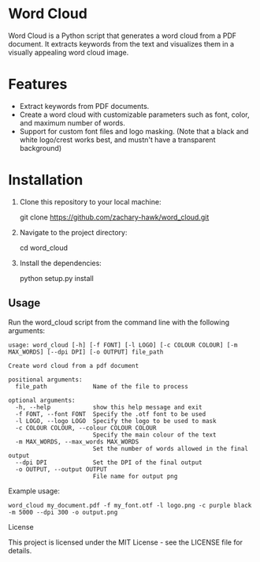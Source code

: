  Word Cloud
 ==========

 Word Cloud is a Python script that generates a word cloud from a PDF document. It extracts keywords from the text and visualizes them in a visually appealing word cloud image.

Features
========

- Extract keywords from PDF documents.
- Create a word cloud with customizable parameters such as font, color, and maximum number of words.
- Support for custom font files and logo masking. (Note that a black and white logo/crest works best, and mustn't have a transparent background) 

Installation
============

1. Clone this repository to your local machine:

    git clone https://github.com/zachary-hawk/word_cloud.git

2. Navigate to the project directory:

    cd word_cloud

3. Install the dependencies:

    python setup.py install

Usage
-----

Run the word_cloud script from the command line with the following arguments:

    usage: word_cloud [-h] [-f FONT] [-l LOGO] [-c COLOUR COLOUR] [-m MAX_WORDS] [--dpi DPI] [-o OUTPUT] file_path

    Create word cloud from a pdf document

    positional arguments:
      file_path             Name of the file to process

    optional arguments:
      -h, --help            show this help message and exit
      -f FONT, --font FONT  Specify the .otf font to be used
      -l LOGO, --logo LOGO  Specify the logo to be used to mask
      -c COLOUR COLOUR, --colour COLOUR COLOUR
                            Specify the main colour of the text
      -m MAX_WORDS, --max_words MAX_WORDS
                            Set the number of words allowed in the final output
      --dpi DPI             Set the DPI of the final output
      -o OUTPUT, --output OUTPUT
                            File name for output png

Example usage:

    word_cloud my_document.pdf -f my_font.otf -l logo.png -c purple black -m 5000 --dpi 300 -o output.png

License

This project is licensed under the MIT License - see the LICENSE file for details.
